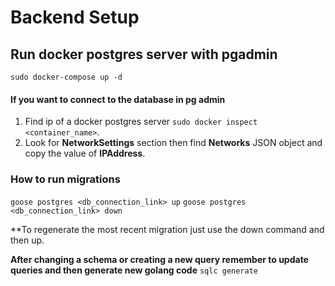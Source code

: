 # Backend Setup

## Run docker postgres server with pgadmin
``sudo docker-compose up -d``

#### If you want to connect to the database in pg admin
1. Find ip of a docker postgres server ``sudo docker inspect <container_name>``.
2. Look for **NetworkSettings** section then find **Networks** JSON object and copy the value of **IPAddress**.

### How to run migrations
``goose postgres <db_connection_link> up``
``goose postgres <db_connection_link> down``

**To regenerate the most recent migration just use the down command and then up.

**After changing a schema or creating a new query remember to update queries and then generate new golang code**
``sqlc generate``

